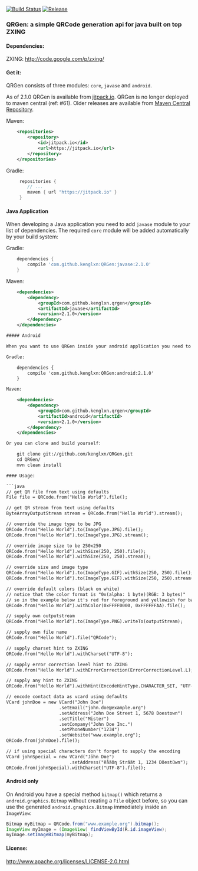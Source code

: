 [![Build Status](https://travis-ci.org/kenglxn/QRGen.png?branch=master)](https://travis-ci.org/kenglxn/QRGen)
[![Release](https://img.shields.io/github/tag/kenglxn/QRGen.svg?label=JitPack)](https://jitpack.io/#kenglxn/QRGen)

<script data-gittip-username="kenglxn" data-gittip-widget="button" src="//gttp.co/v1.js">
</script>

### QRGen: a simple QRCode generation api for java built on top ZXING

#### Dependencies:

ZXING: http://code.google.com/p/zxing/

#### Get it:

QRGen consists of three modules: ```core```, ```javase``` and ```android```.

As of 2.1.0 QRGen is available from [jitpack.io](https://jitpack.io/#kenglxn/QRGen). QRGen is no longer deployed to maven central (ref: #61).
Older releases are available from [Maven Central Repository](http://search.maven.org/#browse%7C-852965118).

Maven:

```xml
    <repositories>
        <repository>
            <id>jitpack.io</id>
            <url>https://jitpack.io</url>
        </repository>
    </repositories>
```

Gradle:

```gradle
     repositories {
        // ...
        maven { url "https://jitpack.io" }
     }
```

#### Java Application

When developing a Java application you need to add ```javase``` module to your list of dependencies. The required ```core``` module will be added automatically by your build system:


Gradle:

```gradle
    dependencies {
        compile 'com.github.kenglxn:QRGen:javase:2.1.0'
    }
```

Maven:

```xml
    <dependencies>
        <dependency>
            <groupId>com.github.kenglxn.qrgen</groupId>
            <artifactId>javase</artifactId>
            <version>2.1.0</version>
        </dependency>
    </dependencies>

##### Android

When you want to use QRGen inside your android application you need to add the ```android``` module to your list of dependencies. The required ```core``` module will be added automatically by your build system:

Gradle:

    dependencies {
		compile 'com.github.kenglxn:QRGen:android:2.1.0'
    }

Maven:

    <dependencies>
        <dependency>
            <groupId>com.github.kenglxn.qrgen</groupId>
            <artifactId>android</artifactId>
            <version>2.1.0</version>
        </dependency>
    </dependencies>

Or you can clone and build yourself:

    git clone git://github.com/kenglxn/QRGen.git
    cd QRGen/
    mvn clean install

#### Usage:

```java
// get QR file from text using defaults
File file = QRCode.from("Hello World").file();

// get QR stream from text using defaults
ByteArrayOutputStream stream = QRCode.from("Hello World").stream();

// override the image type to be JPG
QRCode.from("Hello World").to(ImageType.JPG).file();
QRCode.from("Hello World").to(ImageType.JPG).stream();

// override image size to be 250x250
QRCode.from("Hello World").withSize(250, 250).file();
QRCode.from("Hello World").withSize(250, 250).stream();

// override size and image type
QRCode.from("Hello World").to(ImageType.GIF).withSize(250, 250).file();
QRCode.from("Hello World").to(ImageType.GIF).withSize(250, 250).stream();

// override default colors (black on white)
// notice that the color format is "0x(alpha: 1 byte)(RGB: 3 bytes)"
// so in the example below it's red for foreground and yellowish for background, both 100% alpha (FF).
QRCode.from("Hello World").withColor(0xFFFF0000, 0xFFFFFFAA).file();

// supply own outputstream
QRCode.from("Hello World").to(ImageType.PNG).writeTo(outputStream);

// supply own file name
QRCode.from("Hello World").file("QRCode");

// supply charset hint to ZXING
QRCode.from("Hello World").withCharset("UTF-8");

// supply error correction level hint to ZXING
QRCode.from("Hello World").withErrorCorrection(ErrorCorrectionLevel.L);

// supply any hint to ZXING
QRCode.from("Hello World").withHint(EncodeHintType.CHARACTER_SET, "UTF-8");

// encode contact data as vcard using defaults
VCard johnDoe = new VCard("John Doe")
                    .setEmail("john.doe@example.org")
                    .setAddress("John Doe Street 1, 5678 Doestown")
                    .setTitle("Mister")
                    .setCompany("John Doe Inc.")
                    .setPhoneNumber("1234")
                    .setWebsite("www.example.org");
QRCode.from(johnDoe).file();

// if using special characters don't forget to supply the encoding
VCard johnSpecial = new VCard("Jöhn Dɵe")
                        .setAddress("ëåäöƞ Sträät 1, 1234 Döestüwn");
QRCode.from(johnSpecial).withCharset("UTF-8").file();

```

#### Android only

On Android you have a special method `bitmap()` which returns a `android.graphics.Bitmap` without creating a `File` object before, so you can use the generated `android.graphics.Bitmap` immediately inside an `ImageView`:

```java
Bitmap myBitmap = QRCode.from("www.example.org").bitmap();
ImageView myImage = (ImageView) findViewById(R.id.imageView);
myImage.setImageBitmap(myBitmap);
```

#### License:

http://www.apache.org/licenses/LICENSE-2.0.html
